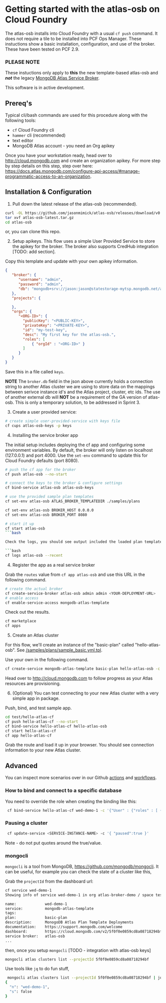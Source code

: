 # Getting started with the atlas-osb on Cloud Foundry

The atlas-osb installs into Cloud Foundry with a usual `cf push` command. It does not require a tile to be installed into PCF Ops Manager. These instuctions show a basic installation, configuration, and use of the broker. These have been tested on PCF 2.9. 

### PLEASE NOTE 
These instuctions only apply to **this** the new template-based atlas-osb and **_not_** the legacy [MongoDB Atlas Service Broker](https://github.com/mongodb/mongodb-atlas-service-broker).

This software is in active development. 

## Prereq's

Typical cli/bash commands are used for this procedure along with the following tools:

* `cf` Cloud Foundry cli
* `hammer` cli (recommended)
* text editor
* MongoDB Atlas account - you need an Org apikey

Once you have your workstation ready, head over to http://cloud.mongodb.com and create an organization apikey. For more step by step details on this step, step over here: https://docs.atlas.mongodb.com/configure-api-access/#manage-programmatic-access-to-an-organization.

## Installation & Configuration

1. Pull down the latest release of the atlas-osb (recommended).

```bash
curl -OL https://github.com/jasonmimick/atlas-osb/releases/download/v0.1-alpha/atlas-osb-v0.1-alpha.tar.gz
tar xvf atlas-osb-latest.tar.gz
cd atlas-osb
```

or, you can clone this repo.

2. Setup apikeys. 
This flow uses a simple User Provided Service to store the apikey for the broker. The broker also supports CredHub integration [TODO: add section].

Copy this template and update with your own apikey information.

```json
{
   "broker": {
      "username": "admin",
      "password": "admin",
      "db": "mongodb+srv://jason:jason@statestorage-mytsp.mongodb.net/admin?retryWrites=true&w=majority"
   },
   "projects": {

   },
   "orgs": {
      "<ORG-ID>": {
        "publicKey": "<PUBLIC-KEY>",
        "privateKey": "<PRIVATE-KEY>",
        "id": "my-test-key",
        "desc": "My first key for the atlas-osb.",
        "roles": [
            { "orgId" : "<ORG-ID>" }
        ]
      }
   }
}
```

Save this in a file called `keys`.

__NOTE__ The `broker.db` field in the json above currently holds a connection string to another Atlas cluster we are using to store data on the mappings between serivce instance id's and the Atlas project, cluster, etc ids. The use of another external db will __NOT__ be a requirement of the GA version of atlas-osb. This is only a temporary solution, to be addressed in Sprint 3.

3. Create a user provided service:

```bash
# create simple user-provided-service with keys file
cf cups atlas-osb-keys -p keys
```


4. Installing the service broker app

The initial setup includes deploying the cf app and configuring some environment variables.
By default, the broker will only listen on localhost (127.0.0.1) and port 4000.
Use the `set-env` command to update this for Cloud Foundry defaults (port 8080).

```bash
# push the cf app for the broker
cf push atlas-osb --no-start

# connect the keys to the broker & configure settings
cf bind-service atlas-osb atlas-osb-keys

# use the provided sample plan templates
cf set-env atlas-osb ATLAS_BROKER_TEMPLATEDIR ./samples/plans

cf set-env atlas-osb BROKER_HOST 0.0.0.0
cf set-env atlas-osb BROKER_PORT 8080

# start it up
cf start atlas-osb
```bash

Check the logs, you should see output included the loaded plan templates.

```bash
cf logs atlas-osb --recent
```

4. Register the app as a real service broker

Grab the `routes` value from `cf app atlas-osb` and use this URL in the following command.

```bash
# create the actual broker
cf create-service-broker atlas-osb admin admin <YOUR-DEPLOYMENT-URL>
# enable access
cf enable-service-access mongodb-atlas-template
```

Check out the results.

```bash
cf marketplace
cf apps
```

5. Create an Atlas cluster

For this flow, we'll create an instance of the "basic-plan" called "hello-atlas-osb".
See [/samples/plans/sample_basic.yml.tpl](/samples/plans/sample_basic.yml.tpl).

Use your own <YOUR-ORG-ID> in the following command.

```bash
cf create-service mongodb-atlas-template basic-plan hello-atlas-osb -c '{"org_id":"<YOUR-ORG-ID>"}'
```

Head over to http://cloud.mongodb.com to follow progress as your Atlas resources are provisioning.

6. (Optional) You can test connecting to your new Atlas cluster with a very simple app in package.

Push, bind, and test sample app.

```bash
cd test/hello-atlas-cf
cf push hello-atlas-cf --no-start
cf bind-service hello-atlas-cf hello-atlas-osb
cf start hello-atlas-cf
cf app hello-atlas-cf
```

Grab the route and load it up in your browser. You should see connection information to your new Atlas cluster.

## Advanced

You can inspect more scenarios over in our Github [actions](/.github/actions) and [workflows](./github/workflows). 

### How to bind and connect to a specific database

You need to override the role when creating the binding like this:

```bash
 cf bind-service hello-atlas-cf wed-demo-1 -c '{"User" : {"roles" : [ { "roleName" : "readWrite", "databaseName" : "default"} ] } }'
```

### Pausing a cluster

```bash
 cf update-service <SERVICE-INSTANCE-NAME> -c '{ "paused":true }'
```

Note - do not put quotes around the true/value.

### mongocli

`mongocli` is a tool from MongoDB, https://github.com/mongodb/mongocli.
It can be useful, for example you can check the state of a cluster like this,

Grab the `projectId` from the dashboard url:

```bash
cf service wed-demo-1
Showing info of service wed-demo-1 in org atlas-broker-demo / space test1 as admin...

name:             wed-demo-1
service:          mongodb-atlas-template
tags:             
plan:             basic-plan
description:      MonogoDB Atlas Plan Template Deployments
documentation:    https://support.mongodb.com/welcome
dashboard:        https://cloud.mongodb.com/v2/5f0f0e0859cd8a08718294bf#clusters/detail/wed-demo-1
service broker:   atlas-osb
...
```

then, once you setup `mongocli` [TODO - integration with atlas-osb keys]

```bash
mongocli atlas clusters list --projectId 5f0f0e0859cd8a08718294bf
```

Use tools like `jq` to do fun stuff,

```bash
 mongocli atlas clusters list --projectId 5f0f0e0859cd8a08718294bf | jq '.[] | { "n" : .name, "s" : .paused}'
{
  "n": "wed-demo-1",
  "s": false
}
```
